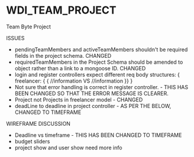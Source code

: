 # WDI_TEAM_PROJECT
Team Byte Project

ISSUES

- pendingTeamMembers and activeTeamMembers shouldn't be required fields
in the project schema. CHANGED
- requiredTeamMembers in the Project Schema should be amended to object rather than a link to a mongoose ID. CHANGED
- login and register controllers expect different req body structures:
{ freelancer: {                {
  //information         VS       //information
  }}                            }
- Not sure that error handling is correct in register controller. - THIS HAS BEEN CHANGED SO THAT THE ERROR MESSAGE IS CLEARER. 
- Project not Projects in freelancer model - CHANGED
- deadLine to deadline in project controller - AS PER THE BELOW, CHANGED TO TIMEFRAME


WIREFRAME DISCUSSION

- Deadline vs timeframe - THIS HAS BEEN CHANGED TO TIMEFRAME
- budget sliders
- project show and user show need more info
